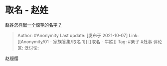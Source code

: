 # 取名 - 赵姓
[赵姓怎样起一个惊艳的名字？](https://www.zhihu.com/question/326746885/answer/2157850328)

> Author: #Anonymity
> Last update: [发布于 2021-10-07]
> Link: [[Anonymity/01 - 家族答集/取名 1]] [[取名 - 牛姓]]
> Tag: #亲子 #处事
> 评论区:
> 泛讨论:

赵缦缨
